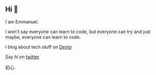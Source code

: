 ## Hi 👋
I am Emmanuel.

I won't say everyone can learn to code, but everyone can try and just maybe, everyone can learn to code. 


I blog about tech stuff on [Devto](https://dev.to/gr8nexx)

Say *hi* on [twitter](https://twitter.com/gr8nexx)

初心.
